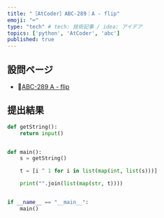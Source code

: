 ```yaml
---
title: "［AtCoder］ABC-289｜A - flip"
emoji: "⌨️"
type: "tech" # tech: 技術記事 / idea: アイデア
topics: ['python', 'AtCoder', 'abc']
published: true
---
```


## 設問ページ

- 🔗[ABC-289 A - flip](https://atcoder.jp/contests/abc289/tasks/abc289_a)

## 提出結果

```python
def getString():
    return input()


def main():
    s = getString()

    t = [i ^ 1 for i in list(map(int, list(s)))]

    print("".join(list(map(str, t))))


if __name__ == "__main__":
    main()
```
